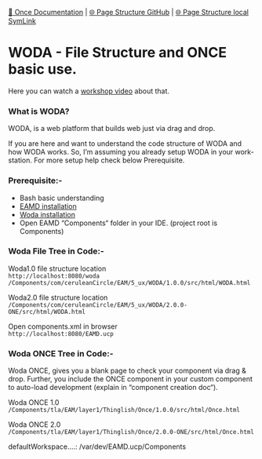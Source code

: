 [📁 Once Documentation](../once-documentation.md) | [🌐 Page Structure GitHub](/2cu.atlassian.net/wiki/spaces/CCU/pages/400000074/woda-file-structure-and-once-basic-use.md) | [🌐 Page Structure local SymLink](./woda-file-structure-and-once-basic-use.page.md)

# WODA - File Structure and ONCE basic use.

Here you can watch a [workshop video](http://wo-da.de/RAW/2cuDevVideos/200603_11:14_Sprint-3_Integration_Bootstrap.mp4) about that.

### What is WODA?

WODA, is a web platform that builds web just via drag and drop.

If you are here and want to understand the code structure of WODA and how WODA works. So, I’m assuming you already setup WODA in your work-station. For more setup help check below Prerequisite.

### Prerequisite:-

- Bash basic understanding
- [EAMD installation](../../../../../2cu.atlassian.net/wiki/spaces/CCU/pages/38436869/ONCE_Documentation.md#Getting-Started-Overview)
- [Woda installation](../../../../../2cu.atlassian.net/wiki/spaces/CCU/pages/38436869/ONCE_Documentation.md#start-with-a-naked-bash)
- Open EAMD “Components“ folder in your IDE. (project root is Components)

### Woda File Tree in Code:-

Woda1.0 file structure location  
`http://localhost:8080/woda`  
`/Components/com/ceruleanCircle/EAM/5_ux/WODA/1.0.0/src/html/WODA.html`  
  
Woda2.0 file structure location  
`/Components/com/ceruleanCircle/EAM/5_ux/WODA/2.0.0-ONE/src/html/WODA.html`  
  
Open components.xml in browser  
`http://localhost:8080/EAMD.ucp` <Find your file loction>

### Woda ONCE Tree in Code:-

Woda ONCE, gives you a blank page to check your component via drag & drop. Further, you include the ONCE component in your custom component to auto-load development (explain in “component creation doc“).

Woda ONCE 1.0  
`/Components/tla/EAM/layer1/Thinglish/Once/1.0.0/src/html/Once.html`

Woda ONCE 2.0  
`/Components/tla/EAM/layer1/Thinglish/Once/2.0.0-ONE/src/html/Once.html`

defaultWorkspace....: /var/dev/EAMD.ucp/Components
